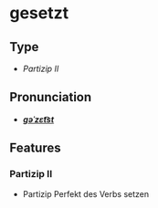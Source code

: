 # gesetzt
## Type
- _Partizip II_
## Pronunciation
- **_[ɡəˈzɛt͡st](https://commons.wikimedia.org/wiki/File:De-gesetzt.ogg)_**
## Features
### Partizip II
-  Partizip Perfekt des Verbs setzen
